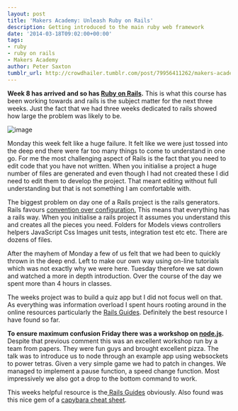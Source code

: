```yaml
---
layout: post
title: 'Makers Academy: Unleash Ruby on Rails'
description: Getting introduced to the main ruby web framework
date: '2014-03-18T09:02:00+00:00'
tags:
- ruby
- ruby on rails
- Makers Academy
author: Peter Saxton
tumblr_url: http://crowdhailer.tumblr.com/post/79956411262/makers-academy-unleash-the-beast
---
```

<p><strong>Week 8 has arrived and so has <a href="http://rubyonrails.org/" title="Ruby on Rails main page" target="_blank">Ruby on Rails</a>.</strong> This is what this course has been working towards and rails is the subject matter for the next three weeks. Just the fact that we had three weeks dedicated to rails showed how large the problem was likely to be.</p>
<p><img alt="image" src="https://31.media.tumblr.com/110c700b3c4b02286cbfa3b700af8a57/tumblr_inline_n2mjh8qf9n1s4ay8u.png"/></p>

<p><!-- more --></p>
<p>Monday this week felt like a huge failure. It felt like we were just tossed into the deep end there were far too many things to come to understand in one go. For me the most challenging aspect of Rails is the fact that you need to edit code that you have not written. When you initialise a project a huge number of files are generated and even though I had not created these I did need to edit them to develop the project. That meant editing without full understanding but that is not something I am comfortable with. </p>
<p>The biggest problem on day one of a Rails project is the rails generators. Rails favours <a href="http://en.wikipedia.org/wiki/Convention_over_configuration" title="Convention over Configuration - Wikipedia" target="_blank">convention over configuration.</a> This means that everything has a rails way. When you initialise a rails project it assumes you understand this and creates all the pieces you need. Folders for Models views controllers helpers JavaScript Css Images unit tests, integration test etc etc. There are dozens of files. </p>
<p>After the mayhem of Monday a few of us felt that we had been to quickly thrown in the deep end. Left to make our own way using on-line tutorials which was not exactly why we were here. Tuesday therefore we sat down and watched a more in depth introduction. Over the course of the day we spent more than 4 hours in classes.</p>
<p>The weeks project was to build a quiz app but I did not focus well on that. As everything was information overload I spent hours rooting around in the online resources particularly the <a href="http://guides.rubyonrails.org/" title="Ruby on Rails Guides" target="_blank">Rails Guides</a>. Definitely the best resource I have found so far.</p>
<p><strong>To ensure maximum confusion Friday there was a workshop on <a href="http://nodejs.org/" title="node.js" target="_blank">node.js</a>.</strong> Despite that previous comment this was an excellent workshop run by a team from papers. They were fun guys and brought excellent pizza. The talk was to introduce us to node through an example app using websockets to power tetras. Given a very simple game we had to patch in changes. We managed to implement a pause function, a speed change function. Most impressively we also got a drop to the bottom command to work.</p>
<p>This weeks helpful resource is the<a href="http://guides.rubyonrails.org/" title="Ruby on Rails Guides" target="_blank"> Rails Guides</a> obviously. Also found was this nice gem of a <a href="http://www.launchacademy.com/codecabulary/learn-test-driven-development/rspec/capybara-cheat-sheet" title="Capybara cheat sheet" target="_blank">capybara cheat sheet</a>. </p>
